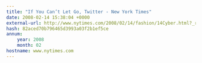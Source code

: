 ```yaml
---
title: "If You Can’t Let Go, Twitter - New York Times"
date: 2008-02-14 15:38:04 +0000
external-url: http://www.nytimes.com/2008/02/14/fashion/14Cyber.html?_r=2
hash: 82aced70b796465d3993a03f2b1ef5ce
annum:
    year: 2008
    month: 02
hostname: www.nytimes.com
---
```



